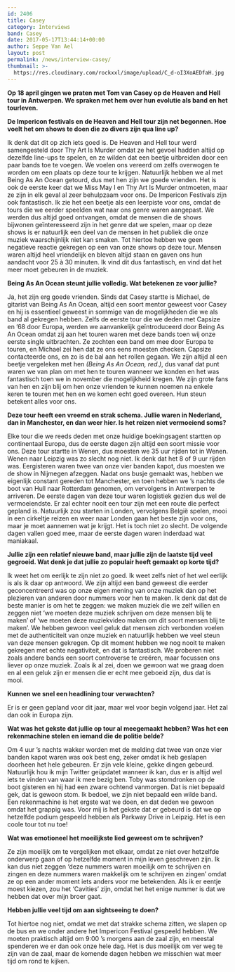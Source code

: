 ```yaml
---
id: 2406
title: Casey
category: Interviews
band: Casey
date: 2017-05-17T13:44:14+00:00
author: Seppe Van Ael
layout: post
permalink: /news/interview-casey/
thumbnail: >-
  https://res.cloudinary.com/rockxxl/image/upload/C_d-oI3XoAEDfaH.jpg
---
```

**Op 18 april gingen we praten met Tom van Casey op de Heaven and Hell tour in Antwerpen. We spraken met hem over hun evolutie als band en het tourleven.**

**De Impericon festivals en de Heaven and Hell tour zijn net begonnen. Hoe voelt het om shows te doen die zo divers zijn qua line up?** 

Ik denk dat dit op zich iets goed is. De Heaven and Hell tour werd samengesteld door Thy Art Is Murder omdat ze het gevoel hadden altijd op dezelfde line-ups te spelen, en ze wilden dat een beetje uitbreiden door een paar bands toe te voegen. We voelen ons vereerd om zelfs overwogen te worden om een plaats op deze tour te krijgen. Natuurlijk hebben we al met Being As An Ocean getourd, dus met hen zijn we goede vrienden. Het is ook de eerste keer dat we Miss May I en Thy Art Is Murder ontmoeten, maar ze zijn in elk geval al zeer behulpzaam voor ons. De Impericon Festivals zijn ook fantastisch. Ik zie het een beetje als een leerpiste voor ons, omdat de tours die we eerder speelden wat naar ons genre waren aangepast. We werden dus altijd goed ontvangen, omdat de mensen die de shows bijwonen geïnteresseerd zijn in het genre dat we spelen, maar op deze shows is er natuurlijk een deel van de mensen in het publiek die onze muziek waarschijnlijk niet kan smaken. Tot hiertoe hebben we geen negatieve reactie gekregen op een van onze shows op deze tour. Mensen waren altijd heel vriendelijk en bleven altijd staan en gaven ons hun aandacht voor 25 à 30 minuten. Ik vind dit dus fantastisch, en vind dat het meer moet gebeuren in de muziek.

**Being As An Ocean steunt jullie volledig. Wat betekenen ze voor jullie?**

Ja, het zijn erg goede vrienden. Sinds dat Casey startte is Michael, de gitarist van Being As An Ocean, altijd een soort mentor geweest voor Casey en hij is essentieel geweest in sommige van de mogelijkheden die we als band al gekregen hebben. Zelfs de eerste tour die we deden met Capsize en ’68 door Europa, werden we aanvankelijk geïntroduceerd door Being As An Ocean omdat zij aan het touren waren met deze bands toen wij onze eerste single uitbrachten. Ze zochten een band om mee door Europa te touren, en Michael zei hen dat ze ons eens moesten checken. Capsize contacteerde ons, en zo is de bal aan het rollen gegaan. We zijn altijd al een beetje vergeleken met hen _(Being As An Ocean, red.)_, dus vanaf dat punt waren we van plan om met hen te touren wanneer we konden en het was fantastisch toen we in november die mogelijkheid kregen. We zijn grote fans van hen en zijn blij om hen onze vrienden te kunnen noemen na enkele keren te touren met hen en we komen echt goed overeen. Hun steun betekent alles voor ons.

**Deze tour heeft een vreemd en strak schema. Jullie waren in Nederland, dan in Manchester, en dan weer hier. Is het reizen niet vermoeiend soms?** 

Elke tour die we reeds deden met onze huidige boekingsagent startten op continentaal Europa, dus de eerste dagen zijn altijd een soort missie voor ons. Deze tour startte in Wenen, dus moesten we 35 uur rijden tot in Wenen. Wenen naar Leipzig was zo slecht nog niet. Ik denk dat het 8 of 9 uur rijden was. Eergisteren waren twee van onze vier banden kapot, dus moesten we de show in Nijmegen afzeggen. Nadat ons busje gemaakt was, hebben we eigenlijk constant gereden tot Manchester, en toen hebben we ’s nachts de boot van Hull naar Rotterdam genomen, om vervolgens in Antwerpen te arriveren. De eerste dagen van deze tour waren logistiek gezien dus wel de vermoeiendste. Er zal echter nooit een tour zijn met een route die perfect gepland is. Natuurlijk zou starten in Londen, vervolgens België spelen, mooi in een cirkeltje reizen en weer naar Londen gaan het beste zijn voor ons, maar je moet aannemen wat je krijgt. Het is toch niet zo slecht. De volgende dagen vallen goed mee, maar de eerste dagen waren inderdaad wat maniakaal.

**Jullie zijn een relatief nieuwe band, maar jullie zijn de laatste tijd veel gegroeid. Wat denk je dat jullie zo populair heeft gemaakt op korte tijd?** 

Ik weet het om eerlijk te zijn niet zo goed. Ik weet zelfs niet of het wel eerlijk is als ik daar op antwoord. We zijn altijd een band geweest die eerder geconcentreerd was op onze eigen mening van onze muziek dan op het plezieren van anderen door nummers voor hen te maken. Ik denk dat dat de beste manier is om het te zeggen: we maken muziek die we zelf willen en zeggen niet ‘we moeten deze muziek schrijven om deze mensen blij te maken’ of ‘we moeten deze muziekvideo maken om dit soort mensen blij te maken’. We hebben gewoon veel geluk dat mensen zich verbonden voelen met de authenticiteit van onze muziek en natuurlijk hebben we veel steun van deze mensen gekregen. Op dit moment hebben we nog nooit te maken gekregen met echte negativiteit, en dat is fantastisch. We proberen niet zoals andere bands een soort controverse te creëren, maar focussen ons liever op onze muziek. Zoals ik al zei, doen we gewoon wat we graag doen en al een geluk zijn er mensen die er echt mee geboeid zijn, dus dat is mooi.

**Kunnen we snel een headlining tour verwachten?**

Er is er geen gepland voor dit jaar, maar wel voor begin volgend jaar. Het zal dan ook in Europa zijn.

**Wat was het gekste dat jullie op tour al meegemaakt hebben? Was het een rekenmachine stelen en iemand die de politie belde?**

Om 4 uur ’s nachts wakker worden met de melding dat twee van onze vier banden kapot waren was ook best eng, zeker omdat ik heb geslapen doorheen het hele gebeuren. Er zijn vele kleine, gekke dingen gebeurd. Natuurlijk hou ik mijn Twitter geüpdatet wanneer ik kan, dus er is altijd wel iets te vinden van waar ik mee bezig ben. Toby was stomdronken op de boot gisteren en hij had een zware ochtend vanmorgen. Dat is niet bepaald gek, dat is gewoon stom. Ik bedoel, we zijn niet bepaald een wilde band. Een rekenmachine is het ergste wat we doen, en dat deden we gewoon omdat het grappig was. Voor mij is het gekste dat er gebeurd is dat we op hetzelfde podium gespeeld hebben als Parkway Drive in Leipzig. Het is een coole tour tot nu toe!

**Wat was emotioneel het moeilijkste lied geweest om te schrijven?**

Ze zijn moeilijk om te vergelijken met elkaar, omdat ze niet over hetzelfde onderwerp gaan of op hetzelfde moment in mijn leven geschreven zijn. Ik kan dus niet zeggen ‘deze nummers waren moeilijk om te schrijven en zingen en deze nummers waren makkelijk om te schrijven en zingen’ omdat ze op een ander moment iets anders voor me betekenden. Als ik er eentje moest kiezen, zou het ‘Cavities’ zijn, omdat het het enige nummer is dat we hebben dat over mijn broer gaat.

**Hebben jullie veel tijd om aan sightseeing te doen?** 

Tot hiertoe nog niet, omdat we met dat strakke schema zitten, we slapen op de bus en we onder andere het Impericon Festival gespeeld hebben. We moeten praktisch altijd om 9:00 ’s morgens aan de zaal zijn, en meestal spenderen we er dan ook onze hele dag. Het is dus moeilijk om ver weg te zijn van de zaal, maar de komende dagen hebben we misschien wat meer tijd om rond te kijken.


